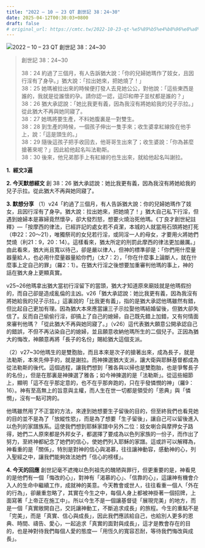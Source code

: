 ```yaml
---
title: "2022 – 10 – 23 QT 創世記 38：24~30"
date: 2025-04-12T00:30:03+0800
draft: false
# original_url: https://cmtc.tw/2022-10-23-qt-%e5%89%b5%e4%b8%96%e8%a8%98-38%ef%bc%9a2430
---
```


![2022 – 10 – 23 QT 創世記 38：24\~30](/images/qt.jpg  "2022 – 10 – 23 QT 創世記 38：24\~30")

> 創世記 38：24\~30
>
> 38：24 約過了三個月，有人告訴猶大說：「你的兒婦她瑪作了妓女，且因行淫有了身孕。」猶大說：「拉出她來，把她燒了！」  
> 38：25 她瑪被拉出來的時候便打發人去見她公公，對他說：「這些東西是誰的，我就是從誰懷的孕。請你認一認，這印和帶子並杖都是誰的？」  
> 38：26 猶大承認說：「她比我更有義，因為我沒有將她給我的兒子示拉。」從此猶大不再與她同寢了。  
> 38：27 她瑪將要生產，不料她腹裏是一對雙生。  
> 38：28 到生產的時候，一個孩子伸出一隻手來；收生婆拿紅線拴在他手上，說：「這是頭生的。」  
> 38：29 隨後這孩子把手收回去，他哥哥生出來了；收生婆說：「你為甚麼搶著來呢？」因此給他起名叫法勒斯。  
> 38：30 後來，他兄弟那手上有紅線的也生出來，就給他起名叫謝拉。

**1.  經文3遍**

**2. 今天默想經文**
創 38：26 猶大承認說：她比我更有義，因為我沒有將她給我的兒子示拉。從此猶大不再與她同寢了。

**3. 默想分享**
（1）v24「約過了三個月，有人告訴猶大說：你的兒婦她瑪作了妓女，且因行淫有了身孕。猶大說：拉出她來，把她燒了！」猶大自己私下行淫，但遇到媳婦本是寡婦竟然懷孕，卻大發烈怒，想要火燒治死他瑪。《丁良才創世紀註釋》—「按摩西的律法，已經許記的處女若不貞潔，本城的人就當用石頭將她打死（申22：20～21），唯獨祭司的女兒若行淫，或同淫一人的母女，才要用火將她們焚燒（利21：9，20：14）。這樣看來，猶太所定的刑罰此摩西的律法更加嚴厲。」由此看來，猶大尚且寬以待己，卻是嚴以律人，但神的標準卻是：「你們用什麼量器量給人，也必用什麼量器量給你們」（太7：2），「你在什麼事上論斷人，就在什麼事上定自己的罪」（羅2：1）。在猶大行淫之後想要加重審判他瑪的事上，神的話在猶大身上更顯真實。

v25\~26他瑪拿出猶大當初行淫留下的當頭，猶大才知道原來廟妓就是他瑪假扮的，而自己卻是造成亂倫的主凶。v26「猶大承認說：她比我更有義，因為我沒有將她給我的兒子示拉。」這裏說的「比我更有義」，指的是猶大承認他瑪雖然有錯，但比起自己更加有理。因為猶大本來應當讓三子示拉娶他瑪結婚留後，但猶大卻失信了。反而自己偷偷行淫，卻搞上了自己的媳婦，自己既先錯上加錯，又有何情面來審判他瑪？「從此猶大不再與她同寢了。」（v26）這代表猶大願意公開承認自己的錯誤，不但不再沾染自己的媳婦，並且願意收納他瑪所生的二個兒子。正因為猶大的悔改，神願意再將「長子的名份」賜給猶大這個支派。

（2）v27\~30他瑪生的是雙胞胎，而且本來是次子的搶著出來，成為長子，就是法勒斯，本來先伸手的，就是謝拉。而神揀選猶大支派，讓大衛與耶穌基督都成為從法勒斯的後代。這個過程，讓我們想到「雅各與以掃也是雙胞胎，也是爭奪長子的名份」，但是在那裏是神揀選了雅各；如今神揀選的是「法勒斯」。從這些細節上，顯明「這不在乎那定意的，也不在乎那奔跑的，只在乎發憐憫的神」（羅9：16）。神有至高無上的旨意與主權，而人生在世一切都是領受的「恩典」與「憐憫」，沒有一點可誇的。

他瑪雖然用了不正當的方法，來達到她想要生子留後的目的，但至終我們也看見她的目的並不是為了「放縱性慾」，而是為了想要「生子留後」，讓自己可以留後進入以色列的家譜族系。這使我們想到耶穌家譜中另外二位：妓女喇合與摩押女子路得，她們二人原來都是外邦女子，都選擇了要成為以色列家族的一份子，而作出了努力，至終神都紀念了她們的信心，使她們列入耶穌的家譜。這或許可以解釋為，神看重的是「關係」，特別是對神的信心與渴慕，往往讓神動容，感動神的心，列入聖經之中，讓我們能夠效法她們「信心的榜樣」。

**4. 今天的回應**
創世記毫不遮掩以色列祖先的醜陋與罪行，但更重要的是，神看見的是他們有一個「悔改的心」，對神有「渴慕的心」、「信靠的心」，這讓神有機會介入人的生命中繼續工作，成就神的美意。今天教會或世人，往往看重一個人「外在的行為」，卻嚴重忽略了，其實在今生之中，每個人身上都被神掛著一個招牌，上面寫著「上帝正在施工中」。所以今生不是一個讓基督徒「展現完美」的地方，而是一個「真實敞開自己，交託讓神動工，不斷追求成長」的旅程。今生的重點不是「完美」，而是「真實、信心與成長」，因此我們應該給自己，也給別人更多的恩典、時間、禱告、愛心，一起追求「真實的面對與成長」，這才是教會存在的目的，也是神對待我們每個人愛的態度—「用恆久的寬容忍耐，等待我們悔改與成長」。
